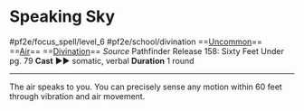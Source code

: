 # Speaking Sky
#pf2e/focus_spell/level_6 #pf2e/school/divination 
==[Uncommon](../../../../../TTRPGShare-Pathfinder-2E-Vault/rules/traits/uncommon.md)== ==[Air](../../../../../TTRPGShare-Pathfinder-2E-Vault/rules/traits/air.md)== ==[Divination](../../../../../TTRPGShare-Pathfinder-2E-Vault/rules/traits/divination.md)==
*Source* Pathfinder Release 158: Sixty Feet Under pg. 79
**Cast** ►► somatic, verbal
**Duration** 1 round

---
The air speaks to you. You can precisely sense any motion within 60 feet through vibration and air movement.